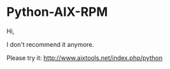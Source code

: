 # Python-AIX-RPM

Hi,

I don't recommend it anymore.

Please try it:
http://www.aixtools.net/index.php/python
